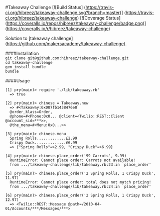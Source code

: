 #Takeaway Challenge
[![Build Status]
(https://travis-ci.org/hibreez/takeaway-challenge.svg?branch=master)]
(https://travis-ci.org/hibreez/takeaway-challenge) 
[![Coverage Status]
(https://coveralls.io/repos/hibreez/takeaway-challenge/badge.png)]
(https://coveralls.io/r/hibreez/takeaway-challenge)

Solution to [takeaway challenge]
(https://github.com/makersacademy/takeaway-challenge).

####Installation  
`git clone git@github.com:hibreez/takeaway-challenge.git`  
`cd takeaway-challenge`  
`gem install bundle`  
`bundle`

####Usage
```
[1] pry(main)> require './lib/takeaway.rb'
  => true

[2] pry(main)> chinese = Takeaway.new
  => #<Takeaway:0x007fb1438476e0
  @order_klass=Order,
  @phone=#<Phone:0x0... @client=<Twilio::REST::Client @account_sid=***>>,
  @the_menu=#<Menu:0x0...>>

[3] pry(main)> chinese.menu
  Spring Rolls.............£2.99
  Crispy Duck..............£6.99
  => {"Spring Rolls"=>2.99, "Crispy Duck"=>6.99}

[4] pry(main)> chinese.place_order('99 Carrots', 9.99)
  RuntimeError: Cannot place order: Carrots not available!
  from .../takeaway-challenge/lib/takeaway.rb:23:in `place_order'

[5] pry(main)> chinese.place_order('2 Spring Rolls, 1 Crispy Duck', 11.97)
  RuntimeError: Cannot place order: total does not match pricing!
  from .../takeaway-challenge/lib/takeaway.rb:24:in `place_order'

[6] pry(main)> chinese.place_order('2 Spring Rolls, 1 Crispy Duck', 12.97)
  => <Twilio::REST::Message @path=/2010-04-01/Accounts/***/Messages/***>
```
